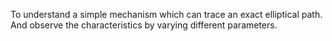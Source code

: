 To  understand a simple mechanism which can trace an exact elliptical path. And observe the characteristics by varying different parameters.
